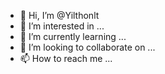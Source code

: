 - 👋 Hi, I’m @Yilthonlt
- 👀 I’m interested in ...
- 🌱 I’m currently learning ...
- 💞️ I’m looking to collaborate on ...
- 📫 How to reach me ...

<!---
Yilthonlt/Yilthonlt is a ✨ special ✨ repository because its `README.md` (this file) appears on your GitHub profile.
You can click the Preview link to take a look at your changes.
--->
